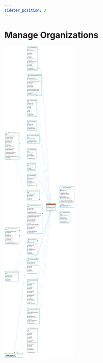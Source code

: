 ```yaml
---
sidebar_position: 3
---
```


# Manage Organizations

![alt text](<../../../../../../../../../static/img/prismaenterprise - int_organizationbase.png>)
